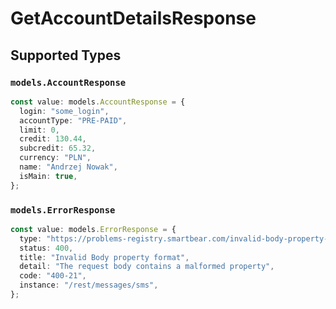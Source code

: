 # GetAccountDetailsResponse


## Supported Types

### `models.AccountResponse`

```typescript
const value: models.AccountResponse = {
  login: "some_login",
  accountType: "PRE-PAID",
  limit: 0,
  credit: 130.44,
  subcredit: 65.32,
  currency: "PLN",
  name: "Andrzej Nowak",
  isMain: true,
};
```

### `models.ErrorResponse`

```typescript
const value: models.ErrorResponse = {
  type: "https://problems-registry.smartbear.com/invalid-body-property-format",
  status: 400,
  title: "Invalid Body property format",
  detail: "The request body contains a malformed property",
  code: "400-21",
  instance: "/rest/messages/sms",
};
```

